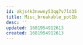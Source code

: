 ```yaml
---
id: okjs4k3nvwny53qq7v7ld35
title: Misc_breakable_pot1b
desc: ''
updated: 1681954912613
created: 1681954912613
---
```

